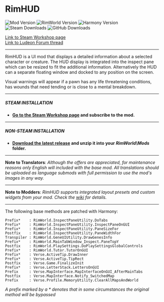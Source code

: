 # RimHUD
![Mod Version](https://img.shields.io/badge/Mod_Version-1.17.3-blue.svg)
![RimWorld Version](https://img.shields.io/badge/Built_for_RimWorld-1.6-blue.svg)
![Harmony Version](https://img.shields.io/badge/Powered_by_Harmony-2.3.6-blue.svg)\
![Steam Downloads](https://img.shields.io/steam/downloads/1508850027?colorB=blue&label=Steam+Downloads)
![GitHub Downloads](https://img.shields.io/github/downloads/Jaxe-Dev/RimHUD/total?colorB=blue&label=GitHub+Downloads)

[Link to Steam Workshop page](https://steamcommunity.com/sharedfiles/filedetails/?id=1508850027)\
[Link to Ludeon Forum thread](https://ludeon.com/forums/index.php?topic=45787.0)

---

RimHUD is a UI mod that displays a detailed information about a selected character or creature. The HUD display is integrated into the inspect pane which can be resized to fit the additional information. Alternatively the HUD can a separate floating window and docked to any position on the screen.

Visual warnings will appear if a pawn has any life threatening conditions, has wounds that need tending or is close to a mental breakdown.

---

##### STEAM INSTALLATION
- **[Go to the Steam Workshop page](https://steamcommunity.com/sharedfiles/filedetails/?id=1508850027) and subscribe to the mod.**

---

##### NON-STEAM INSTALLATION
- **[Download the latest release](https://github.com/Jaxe-Dev/RimHUD/releases/latest) and unzip it into your *RimWorld\Mods* folder.**

---

**Note to Translators**: *Although the offers are appreciated, for maintenance reasons only English will included with the base mod. All translations should be uploaded as language submods with full permission to use the mod's images in any way.*

---

**Note to Modders**: *RimHUD supports integrated layout presets and custom widgets from your mod. Check the [wiki](https://github.com/Jaxe-Dev/RimHUD/wiki) for details.*

---

The following base methods are patched with Harmony:
```
Prefix*    : RimWorld.InspectPaneUtility.DoTabs
Prefix*    : RimWorld.InspectPaneUtility.InspectPaneOnGUI
Prefix*    : RimWorld.InspectPaneUtility.PaneSizeFor
Postfix    : RimWorld.InspectPaneUtility.PaneWidthFor
Transpiler : RimWorld.GeneUIUtility.DrawGenesInfo
Prefix*    : RimWorld.MainTabWindow_Inspect.PaneTopY
Postfix    : RimWorld.PlaySettings.DoPlaySettingsGlobalControls
Prefix*    : RimWorld.Tutor.TutorOnGUI
Prefix*    : Verse.ActiveTip.DrawInner
Prefix*    : Verse.ActiveTip.TipRect
Postfix    : Verse.Game.FinalizeInit
Prefix*    : Verse.LetterStack.LettersOnGUI
Prefix     : Verse.MapInterface.MapInterfaceOnGUI_AfterMainTabs
Postfix    : Verse.MapInterface.Notify_SwitchedMap
Prefix     : Verse.Profile.MemoryUtility.ClearAllMapsAndWorld
```
*A prefix marked by a \* denotes that in some circumstances the original method will be bypassed*
